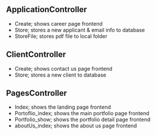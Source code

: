 ## ApplicationController
- Create;  shows career page frontend
- Store; stores a new applicant & email info to database
- StoreFile; stores pdf file to local folder


## ClientController
- Create; shows contact us page  frontend
- Store; stores a new client to database


## PagesController
- Index; shows the landing page frontend
- Portoflio_index; shows the main portfolio page frontend
- Portfolio_show; shows the portfolio detail page frontend
- aboutUs_index; shows the about us page frontend